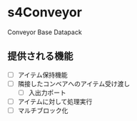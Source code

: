 # s4Conveyor
 Conveyor Base Datapack

## 提供される機能
- [ ] アイテム保持機能
- [ ] 隣接したコンベアへのアイテム受け渡し
  - [ ] 入出力ポート
- [ ] アイテムに対して処理実行
- [ ] マルチブロック化
